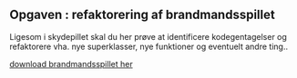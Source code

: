 ## Opgaven : refaktorering af brandmandsspillet

Ligesom i skydepillet skal du her prøve at identificere kodegentagelser og refaktorere vha. nye superklasser, nye funktioner og eventuelt andre ting..

[download brandmandsspillet her](eksamen_KLMVVBI.zip)
